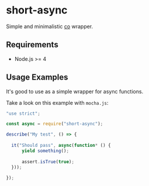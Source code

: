 # short-async
Simple and minimalistic [co](https://github.com/tj/co) wrapper.
## Requirements
* Node.js >= 4

## Usage Examples
It's good to use as a simple wrapper for async functions.

Take a look on this example with `mocha.js`:
```javascript
"use strict";

const async = require("short-async");

describe("My test", () => {
  
  it("Should pass", async(function* () {
      yield something();
      
      assert.isTrue(true);
  }));
  
});
```
